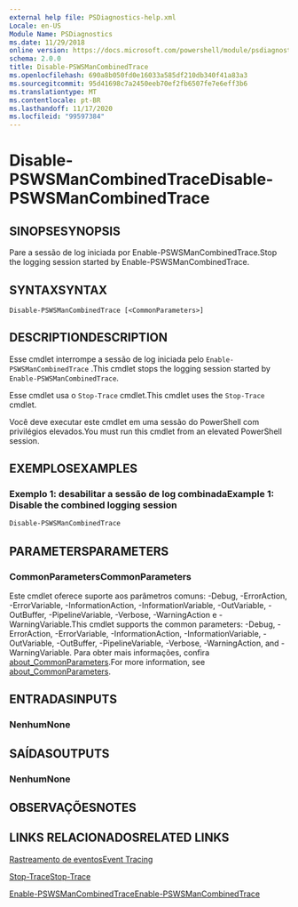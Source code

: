 ```yaml
---
external help file: PSDiagnostics-help.xml
Locale: en-US
Module Name: PSDiagnostics
ms.date: 11/29/2018
online version: https://docs.microsoft.com/powershell/module/psdiagnostics/disable-pswsmancombinedtrace?view=powershell-7.2&WT.mc_id=ps-gethelp
schema: 2.0.0
title: Disable-PSWSManCombinedTrace
ms.openlocfilehash: 690a8b050fd0e16033a585df210db340f41a83a3
ms.sourcegitcommit: 95d41698c7a2450eeb70ef2fb6507fe7e6eff3b6
ms.translationtype: MT
ms.contentlocale: pt-BR
ms.lasthandoff: 11/17/2020
ms.locfileid: "99597384"
---
```

# <span data-ttu-id="d7ef7-102">Disable-PSWSManCombinedTrace</span><span class="sxs-lookup"><span data-stu-id="d7ef7-102">Disable-PSWSManCombinedTrace</span></span>

## <span data-ttu-id="d7ef7-103">SINOPSE</span><span class="sxs-lookup"><span data-stu-id="d7ef7-103">SYNOPSIS</span></span>
<span data-ttu-id="d7ef7-104">Pare a sessão de log iniciada por Enable-PSWSManCombinedTrace.</span><span class="sxs-lookup"><span data-stu-id="d7ef7-104">Stop the logging session started by Enable-PSWSManCombinedTrace.</span></span>

## <span data-ttu-id="d7ef7-105">SYNTAX</span><span class="sxs-lookup"><span data-stu-id="d7ef7-105">SYNTAX</span></span>

```
Disable-PSWSManCombinedTrace [<CommonParameters>]
```

## <span data-ttu-id="d7ef7-106">DESCRIPTION</span><span class="sxs-lookup"><span data-stu-id="d7ef7-106">DESCRIPTION</span></span>

<span data-ttu-id="d7ef7-107">Esse cmdlet interrompe a sessão de log iniciada pelo `Enable-PSWSManCombinedTrace` .</span><span class="sxs-lookup"><span data-stu-id="d7ef7-107">This cmdlet stops the logging session started by `Enable-PSWSManCombinedTrace`.</span></span>

<span data-ttu-id="d7ef7-108">Esse cmdlet usa o `Stop-Trace` cmdlet.</span><span class="sxs-lookup"><span data-stu-id="d7ef7-108">This cmdlet uses the `Stop-Trace` cmdlet.</span></span>

<span data-ttu-id="d7ef7-109">Você deve executar este cmdlet em uma sessão do PowerShell com privilégios elevados.</span><span class="sxs-lookup"><span data-stu-id="d7ef7-109">You must run this cmdlet from an elevated PowerShell session.</span></span>

## <span data-ttu-id="d7ef7-110">EXEMPLOS</span><span class="sxs-lookup"><span data-stu-id="d7ef7-110">EXAMPLES</span></span>

### <span data-ttu-id="d7ef7-111">Exemplo 1: desabilitar a sessão de log combinada</span><span class="sxs-lookup"><span data-stu-id="d7ef7-111">Example 1: Disable the combined logging session</span></span>

```powershell
Disable-PSWSManCombinedTrace
```

## <span data-ttu-id="d7ef7-112">PARAMETERS</span><span class="sxs-lookup"><span data-stu-id="d7ef7-112">PARAMETERS</span></span>

### <span data-ttu-id="d7ef7-113">CommonParameters</span><span class="sxs-lookup"><span data-stu-id="d7ef7-113">CommonParameters</span></span>

<span data-ttu-id="d7ef7-114">Este cmdlet oferece suporte aos parâmetros comuns: -Debug, -ErrorAction, -ErrorVariable, -InformationAction, -InformationVariable, -OutVariable, -OutBuffer, -PipelineVariable, -Verbose, -WarningAction e -WarningVariable.</span><span class="sxs-lookup"><span data-stu-id="d7ef7-114">This cmdlet supports the common parameters: -Debug, -ErrorAction, -ErrorVariable, -InformationAction, -InformationVariable, -OutVariable, -OutBuffer, -PipelineVariable, -Verbose, -WarningAction, and -WarningVariable.</span></span> <span data-ttu-id="d7ef7-115">Para obter mais informações, confira [about_CommonParameters](https://go.microsoft.com/fwlink/?LinkID=113216).</span><span class="sxs-lookup"><span data-stu-id="d7ef7-115">For more information, see [about_CommonParameters](https://go.microsoft.com/fwlink/?LinkID=113216).</span></span>

## <span data-ttu-id="d7ef7-116">ENTRADAS</span><span class="sxs-lookup"><span data-stu-id="d7ef7-116">INPUTS</span></span>

### <span data-ttu-id="d7ef7-117">Nenhum</span><span class="sxs-lookup"><span data-stu-id="d7ef7-117">None</span></span>

## <span data-ttu-id="d7ef7-118">SAÍDAS</span><span class="sxs-lookup"><span data-stu-id="d7ef7-118">OUTPUTS</span></span>

### <span data-ttu-id="d7ef7-119">Nenhum</span><span class="sxs-lookup"><span data-stu-id="d7ef7-119">None</span></span>

## <span data-ttu-id="d7ef7-120">OBSERVAÇÕES</span><span class="sxs-lookup"><span data-stu-id="d7ef7-120">NOTES</span></span>

## <span data-ttu-id="d7ef7-121">LINKS RELACIONADOS</span><span class="sxs-lookup"><span data-stu-id="d7ef7-121">RELATED LINKS</span></span>

[<span data-ttu-id="d7ef7-122">Rastreamento de eventos</span><span class="sxs-lookup"><span data-stu-id="d7ef7-122">Event Tracing</span></span>](/windows/desktop/ETW/event-tracing-portal)

[<span data-ttu-id="d7ef7-123">Stop-Trace</span><span class="sxs-lookup"><span data-stu-id="d7ef7-123">Stop-Trace</span></span>](stop-trace.md)

[<span data-ttu-id="d7ef7-124">Enable-PSWSManCombinedTrace</span><span class="sxs-lookup"><span data-stu-id="d7ef7-124">Enable-PSWSManCombinedTrace</span></span>](Enable-PSWSManCombinedTrace.md)

